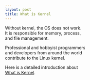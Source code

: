 ```yaml
---
layout: post
title: What is Kernel
---
```


Without kernel, the OS does not work.   
It is responsible for memory, process,   
and file management.

Professional and hobbyist programmers   
and developers from around the world   
contribute to the Linux kernel.

Here is a detailed introduction about   
[What is Kernel](https://www.redhat.com/en/topics/linux/what-is-the-linux-kernel).
